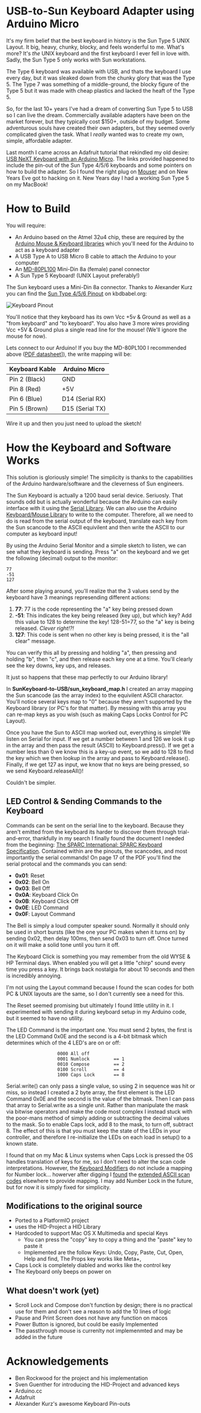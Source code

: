 # USB-to-Sun Keyboard Adapter using Arduino Micro

It's my firm belief that the best keyboard in history is the Sun Type 5 UNIX Layout.  It big, heavy, chunky, blocky, and feels wonderful to me.  What's more?  It's _the_ UNIX keyboard and the first keyboard I ever fell in love with.  Sadly, the Sun Type 5 only works with Sun workstations.

The Type 6 keyboard was available with USB, and thats the keyboard I use every day, but it was sleaked down from the chunky glory that was the Type 5.  The Type 7 was something of a middle-ground, the blocky figure of the Type 5 but it was made with cheap plastics and lacked the heaft of the Type 5.

So, for the last 10+ years I've had a dream of converting Sun Type 5 to USB so I can live the dream. Commercially available adapters have been on the market forever, but they typically cost $150+, outside
of my budget.  Some adventurous souls have created their own adapters, but they seemed overly complicated given the task.  What I _really_ wanted was to create my own, simple, affordable adapter.

Last month I came across an Adafruit tutorial that rekindled my old desire:
[USB NeXT Keyboard with an Arduino Micro](https://learn.adafruit.com/usb-next-keyboard-with-arduino-micro/overview).  The links provided happened to include the pin-out of the Sun Type 4/5/6 keyboards and some pointers on how
to build the adapter.  So I found the right plug on [Mouser](http://www.mouser.com/ProductDetail/CUI-Inc/MD-80PL100/)
and on New Years Eve got to hacking on it.  New Years day I had a working Sun Type 5 on my MacBook!

# How to Build

You will require:

* An Arduino based on the Atmel 32u4 chip, these are required by the [Arduino Mouse & Keyboard libraries](https://www.arduino.cc/en/Reference/MouseKeyboard)
which you'll need for the Arduino to act as a keyboard adapter
* A USB Type A to USB Micro B cable to attach the Arduino to your computer
* An [MD-80PL100](http://www.mouser.com/ProductDetail/CUI-Inc/MD-80PL100/) Mini-Din 8a (female) panel connector
* A Sun Type 5 Keyboard! (UNIX Layout preferably!)

The Sun keyboard uses a Mini-Din 8a connector.  Thanks to Alexander Kurz you can find the [Sun Type 4/5/6 Pinout](http://www.kbdbabel.org/conn/index.html) on kbdbabel.org:

![Keyboard Pinout](http://www.kbdbabel.org/conn/kbd_connector_sun456.png)

You'll notice that they keyboard has its own Vcc +5v & Ground as well as a "from keyboard" and "to keyboard".  You also have 3 more wires providing Vcc +5V & Ground plus a single read line for the mouse!   (We'll ignore the mouse for now).

Lets connect to our Arduino!  If you buy the MD-80PL100 I recommended above ([PDF datasheet](http://www.mouser.com/ds/2/670/md-xxpl100-series-516094.pdf)]), the write mapping will be:

| Keyboard Kable | Arduino Micro   |
|----------------|-----------------|
| Pin 2 (Black)  | GND             |
| Pin 8 (Red)    | +5V             |
| Pin 6 (Blue)   | D14 (Serial RX) |
| Pin 5 (Brown)  | D15 (Serial TX) |

Wire it up and then you just need to upload the sketch!

# How the Keyboard and Software Works

This solution is gloriously simple!  The simplicity is thanks to the capabilities of the Arduino hardware/software and the cleverness of Sun engineers.

The Sun Keyboard is actually a 1200 baud serial device.  Seriuosly.  That sounds odd but is actually wonderful because the Arduino can easily interface with it using the [Serial Library](https://www.arduino.cc/en/Reference/Serial).  We can also use the Arduino [Keyboard/Mouse Library](https://www.arduino.cc/en/Reference/MouseKeyboard) to write to the computer.  Therefore, all we need to do is read from the serial output of the keyboard, translate each key from the Sun scancode to the ASCII equivilent and then write the ASCII to our computer as keyboard input!

By using the Arduino Serial Monitor and a simple sketch to listen, we can see what they keyboard is sending.  Press "a" on the keyboard and we get the following (decimal) output to the monitor:

```
77
-51
127
```

After some playing around, you'll realize that the 3 values send by the keyboard have 3 meanings represending different actions:

1. **77**: 77 is the code representing the "a" key being pressed down
2. **-51**: This indicates the key being released (key up), but which key?  Add this value to 128 to determine the key!  128-51=77, so the "a" key is being released.  _Clever right!?!_
3. **127**: This code is sent when no other key is being pressed, it is the "all clear" message.

You can verify this all by pressing and holding "a", then pressing and holding "b", then "c", and then release each key one at a time.  You'll clearly see the key downs, key ups, and releases.

It just so happens that these map perfectly to our Arduino library!

In **SunKeyboard-to-USB/sun_keyboard_map.h** I created an array mapping the Sun scancode (as the array index) to the equivilent ASCII charactor.  You'll notice several keys map to "0" because they aren't supported by the Keyboard library (or PC's for that matter).  By messing with this array you can re-map keys as you wish (such as making Caps Locks Control for PC Layout).

Once you have the Sun to ASCII map worked out, everything is simple!  We listen on Serial for input.  If we get a number between 1 and 126 we look it up in the array and then pass the result (ASCII) to Keyboard.press().  If we get a number less than 0 we know this is a key-up event, so we add to 128 to find the key which we then lookup in the array and pass to Keyboard.release().  Finally, if we get 127 as input, we know that no keys are being pressed, so we send Keyboard.releaseAll()!

Couldn't be simpler.

## LED Control & Sending Commands to the Keyboard

Commands can be sent on the serial line to the keyboard.  Because they aren't emitted from the keyboard its harder to discover them through trial-and-error, thankfully in my search I finally found the document I needed from the beginning: [The SPARC International: SPARC Keyboard Specification](http://sparc.org/wp-content/uploads/2014/01/KBD.pdf.gz).  Contained within are the pinouts, the scancodes, and most importantly the serial commands!  On page 17 of the PDF you'll find the serial protocal and the commands you can send:

* **0x01**: Reset
* **0x02**: Bell On
* **0x03**: Bell Off
* **0x0A**: Keyboard Click On
* **0x0B**: Keyboard Click Off
* **0x0E**: LED Command
* **0x0F**: Layout Command

The Bell is simply a loud computer speaker sound.  Normally it should only be used in short bursts (like the one your PC makes when it turns on) by sending 0x02, then delay 100ms, then send 0x03 to turn off.  Once turned on it will make a solid tone until you turn it off.

The Keyboard Click is something you may remember from the old WYSE & HP Terminal days.  When enabled you will get a little "chirp" sound every time you press a key.  It brings back nostalgia for about 10 seconds and then is incredibly annoying.

I'm not using the Layout command because I found the scan codes for both PC & UNIX layouts are the same, so I don't currently see a need for this.

The Reset seemed promising but ultimately I found little utility in it.  I experimented with sending it during keyboard setup in my Arduino code, but it seemed to have no utility.

The LED Command is the important one.  You must send 2 bytes, the first is the LED Command 0x0E and the second is a 4-bit bitmask which determines which of the 4 LED's are on or off:

```
                   0000 All off
                   0001 Numlock         == 1
                   0010 Compose         == 2
                   0100 Scroll          == 4
                   1000 Caps Lock       == 8
```

Serial.write() can only pass a single value, so using 2 in sequence was hit or miss, so instead I created a 2 byte array, the first element is the LED Command 0x0E and the second is the value of the bitmask.  Then I can pass that array to Serial.write as a single unit.  Rather than manipulate the mask via bitwise operators and make the code most complex I instead stuck with the poor-mans method of simply adding or subtracting the decimal values to the mask.  So to enable Caps lock, add 8 to the mask, to turn off, subtract 8.  The effect of this is that you must keep the state of the LEDs in your controller, and therefore I re-initialize the LEDs on each load in setup() to a known state.

I found that on my Mac & Linux systems when Caps Lock is pressed the OS handles translation of keys for me, so I don't need to alter the scan code interpretations.  However, the [Keyboard Modifiers](https://www.arduino.cc/en/Reference/KeyboardModifiers) do not include a mapping for Number lock... howerver after digging I [found](https://learn.adafruit.com/introducing-bluefruit-ez-key-diy-bluetooth-hid-keyboard/sending-keys-via-serial) the [extended ASCII scan codes](https://en.wikipedia.org/wiki/ASCII) elsewhere to provide mapping.  I may add Number Lock in the future, but for now it is simply fixed for simplicity.

## Modifications to the original source

* Ported to a PlatformIO project
* uses the HID-Project a HID Library
* Hardcoded to support Mac OS X Multimedia and special Keys
  - You can press the "copy" key to copy a thing and the "paste" key to paste it
  - Implemented are the follow Keys: Undo, Copy, Paste, Cut, Open, Help and find, The Props key works like Meta+,
* Caps Lock is completely diabled and works like the control key
* The Keyboard only beeps on power on

## What doesn't work (yet)

* Scroll Lock and Compose don't function by design; there is no practical use for them and don't see a reason to add the 10 lines of logic
* Pause and Print Screen does not have any function on macos
* Power Button is ignored, but could be easily Implemented
* The passthrough mouse is currenlty not implemenmted and may be added in the future

# Acknowledgements

* Ben Rockwood for the project and his implementation
* Sven Guenther for introducing the HID-Project and advanced keys
* Arduino.cc
* Adafruit
* Alexander Kurz's awesome Keyboard Pin-outs
